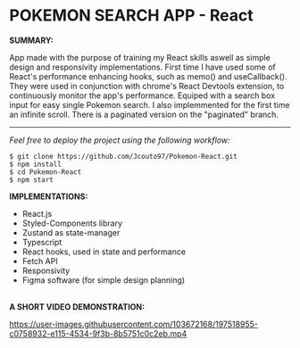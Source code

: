 # POKEMON SEARCH APP - React

**SUMMARY:**

App made with the purpose of training my React skills aswell as simple design and responsivity implementations. First time I have used some of React's performance enhancing hooks, such as memo() and useCallback(). They were used in conjunction with chrome's React Devtools extension, to continuously monitor the app's performance. Equiped with a search box input for easy single Pokemon search. I also implemmented for the first time an infinite scroll. There is a paginated version on the "paginated" branch.
***
*Feel free to deploy the project using the following workflow:*

```
$ git clone https://github.com/Jcouto97/Pokemon-React.git
$ npm install
$ cd Pokemon-React
$ npm start
```

**IMPLEMENTATIONS:**

- React.js 
- Styled-Components library
- Zustand as state-manager
- Typescript
- React hooks, used in state and performance
- Fetch API
- Responsivity
- Figma software (for simple design planning)
  <br/><br/>

**A SHORT VIDEO DEMONSTRATION:**

https://user-images.githubusercontent.com/103672168/197518955-c0758932-e115-4534-9f3b-8b5751c0c2eb.mp4


